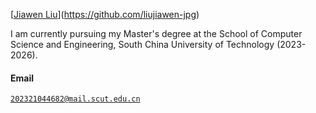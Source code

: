 [[Jiawen Liu](https://img.shields.io/badge/XX-github-blue?logo=github)](https://github.com/liujiawen-jpg)

I am currently pursuing my Master's degree at the School of Computer Science and Engineering, South China University of Technology (2023-2026).

#### Email  
<code>202321044682@mail.scut.edu.cn</code>  


